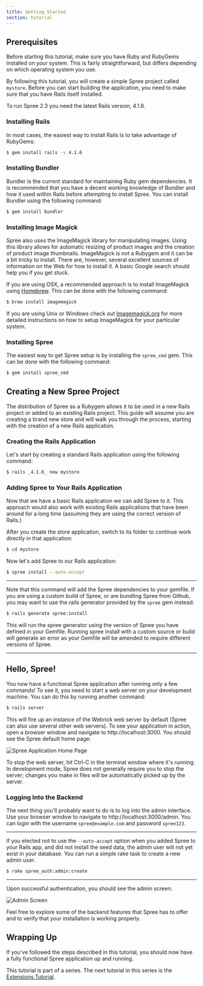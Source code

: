```yaml
---
title: Getting Started
section: tutorial
---
```


## Prerequisites

Before starting this tutorial, make sure you have Ruby and RubyGems installed on your system. This is fairly straightforward, but differs depending on which operating system you use.

By following this tutorial, you will create a simple Spree project called `mystore`. Before you can start building the application, you need to make sure that you have Rails itself installed.

To run Spree 2.3 you need the latest Rails version, 4.1.6.

### Installing Rails

In most cases, the easiest way to install Rails is to take advantage of RubyGems:

```bash
$ gem install rails -v 4.1.6
```

### Installing Bundler

Bundler is the current standard for maintaining Ruby gem dependencies. It is recommended that you have a decent working knowledge of Bundler and how it used within Rails before attempting to install Spree. You can install Bundler using the following command:

```bash
$ gem install bundler
```

### Installing Image Magick

Spree also uses the ImageMagick library for manipulating images. Using this library allows for automatic resizing of product images and the creation of product image thumbnails. ImageMagick is not a Rubygem and it can be a bit tricky to install. There are, however, several excellent sources of information on the Web for how to install it. A basic Google search should help you if you get stuck.

If you are using OSX, a recommended approach is to install ImageMagick using [Homebrew](http://mxcl.github.com/homebrew/). This can be done with the following command:

```bash
$ brew install imagemagick
```

If you are using Unix or Windows check out [Imagemagick.org](http://www.imagemagick.org/) for more detailed instructions on how to setup ImageMagick for your particular system.

### Installing Spree

The easiest way to get Spree setup is by installing the `spree_cmd` gem. This can be done with the following command:

```bash
$ gem install spree_cmd
```

## Creating a New Spree Project

The distribution of Spree as a Rubygem allows it to be used in a new Rails project or added to an existing Rails project. This guide will assume you are creating a brand new store and will walk you through the process, starting with the creation of a new Rails application.

### Creating the Rails Application

Let's start by creating a standard Rails application using the following command:

```bash
$ rails _4.1.6_ new mystore
```

### Adding Spree to Your Rails Application

Now that we have a basic Rails application we can add Spree to it. This approach would also work with existing Rails applications that have been around for a long time (assuming they are using the correct version of Rails.)

After you create the store application, switch to its folder to continue work directly in that application:

```bash
$ cd mystore
```

Now let's add Spree to our Rails application:

```bash
$ spree install --auto-accept
```

***
Note that this command will add the Spree dependencies to your gemfile. If you are using a custom build of Spree, or are bundling Spree from Github, you may want to use the rails generator provided by the `spree` gem instead:

```bash
$ rails generate spree:install
```

This will run the spree generator using the version of Spree you have defined in your Gemfile. Running spree install with a custom source or build will generate an error as your Gemfile will be amended to require different versions of Spree.
***

## Hello, Spree!

You now have a functional Spree application after running only a few commands! To see it, you need to start a web server on your development machine. You can do this by running another command:

```bash
$ rails server
```

This will fire up an instance of the Webrick web server by default (Spree can also use several other web servers). To see your application in action, open a browser window and navigate to http://localhost:3000. You should see the Spree default home page:

![Spree Application Home Page](/images/developer/spree_welcome.png)

To stop the web server, hit Ctrl-C in the terminal window where it's running. In development mode, Spree does not generally require you to stop the server; changes you make in files will be automatically picked up by the server.

### Logging Into the Backend

The next thing you'll probably want to do is to log into the admin interface. Use your browser window to navigate to http://localhost:3000/admin. You can login with the username `spree@example.com` and password `spree123`.

***
If you elected not to use the `--auto-accept` option when you added Spree to your Rails app, and did not install the seed data, the admin user will not yet exist in your database. You can run a simple rake task to create a new admin user.

```bash
$ rake spree_auth:admin:create
```
***

Upon successful authentication, you should see the admin screen:

![Admin Screen](/images/developer/overview.png)

Feel free to explore some of the backend features that Spree has to offer and to verify that your installation is working properly.

## Wrapping Up

If you've followed the steps described in this tutorial, you should now have a fully functional Spree application up and running.

This tutorial is part of a series. The next tutorial in this series is the [Extensions Tutorial](extensions_tutorial).
